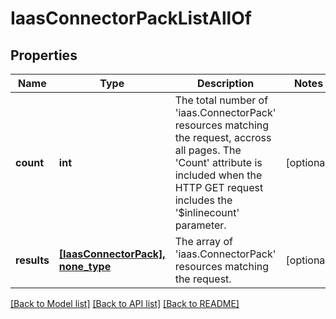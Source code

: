 # IaasConnectorPackListAllOf

## Properties
Name | Type | Description | Notes
------------ | ------------- | ------------- | -------------
**count** | **int** | The total number of &#39;iaas.ConnectorPack&#39; resources matching the request, accross all pages. The &#39;Count&#39; attribute is included when the HTTP GET request includes the &#39;$inlinecount&#39; parameter. | [optional] 
**results** | [**[IaasConnectorPack], none_type**](IaasConnectorPack.md) | The array of &#39;iaas.ConnectorPack&#39; resources matching the request. | [optional] 

[[Back to Model list]](../README.md#documentation-for-models) [[Back to API list]](../README.md#documentation-for-api-endpoints) [[Back to README]](../README.md)



